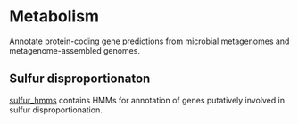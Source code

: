 # Metabolism
Annotate protein-coding gene predictions from microbial metagenomes and metagenome-assembled genomes.

## Sulfur disproportionaton
[sulfur_hmms](emma-bell/metabolism/sulfur_hmms) contains HMMs for annotation of genes putatively involved in sulfur disproportionation.
